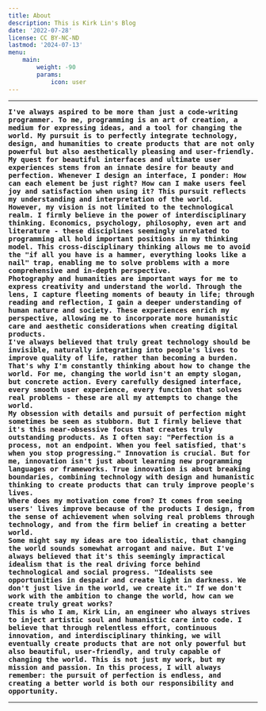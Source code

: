 ```yaml
---
title: About
description: This is Kirk Lin's Blog
date: '2022-07-28'
license: CC BY-NC-ND
lastmod: '2024-07-13'
menu:
    main: 
        weight: -90
        params:
            icon: user
---
```


<hr>
<samp>
<b>I've always aspired to be more than just a code-writing programmer. To me, programming is an art of creation, a medium for expressing ideas, and a tool for changing the world. My pursuit is to perfectly integrate technology, design, and humanities to create products that are not only powerful but also aesthetically pleasing and user-friendly.</b>
</samp>
<br>
<samp>
<b>My quest for beautiful interfaces and ultimate user experiences stems from an innate desire for beauty and perfection. Whenever I design an interface, I ponder: How can each element be just right? How can I make users feel joy and satisfaction when using it? This pursuit reflects my understanding and interpretation of the world.</b>
</samp>
<br>
<samp>
<b>However, my vision is not limited to the technological realm. I firmly believe in the power of interdisciplinary thinking. Economics, psychology, philosophy, even art and literature - these disciplines seemingly unrelated to programming all hold important positions in my thinking model. This cross-disciplinary thinking allows me to avoid the "if all you have is a hammer, everything looks like a nail" trap, enabling me to solve problems with a more comprehensive and in-depth perspective.</b>
</samp>
<br>
<samp>
<b>Photography and humanities are important ways for me to express creativity and understand the world. Through the lens, I capture fleeting moments of beauty in life; through reading and reflection, I gain a deeper understanding of human nature and society. These experiences enrich my perspective, allowing me to incorporate more humanistic care and aesthetic considerations when creating digital products.</b>
</samp>
<br>
<samp>
<b>I've always believed that truly great technology should be invisible, naturally integrating into people's lives to improve quality of life, rather than becoming a burden. That's why I'm constantly thinking about how to change the world. For me, changing the world isn't an empty slogan, but concrete action. Every carefully designed interface, every smooth user experience, every function that solves real problems - these are all my attempts to change the world.</b>
</samp>
<br>
<samp>
<b>My obsession with details and pursuit of perfection might sometimes be seen as stubborn. But I firmly believe that it's this near-obsessive focus that creates truly outstanding products. As I often say: "Perfection is a process, not an endpoint. When you feel satisfied, that's when you stop progressing." Innovation is crucial. But for me, innovation isn't just about learning new programming languages or frameworks. True innovation is about breaking boundaries, combining technology with design and humanistic thinking to create products that can truly improve people's lives.</b>
</samp>
<br>
<samp>
<b>Where does my motivation come from? It comes from seeing users' lives improve because of the products I design, from the sense of achievement when solving real problems through technology, and from the firm belief in creating a better world.</b>
</samp>
<br>
<samp>
<b>Some might say my ideas are too idealistic, that changing the world sounds somewhat arrogant and naive. But I've always believed that it's this seemingly impractical idealism that is the real driving force behind technological and social progress. "Idealists see opportunities in despair and create light in darkness. We don't just live in the world, we create it." If we don't work with the ambition to change the world, how can we create truly great works?</b>
</samp>
<br>
<samp>
<b>This is who I am, Kirk Lin, an engineer who always strives to inject artistic soul and humanistic care into code. I believe that through relentless effort, continuous innovation, and interdisciplinary thinking, we will eventually create products that are not only powerful but also beautiful, user-friendly, and truly capable of changing the world. This is not just my work, but my mission and passion. In this process, I will always remember: the pursuit of perfection is endless, and creating a better world is both our responsibility and opportunity.</b>
</samp>
<br>
<hr>
